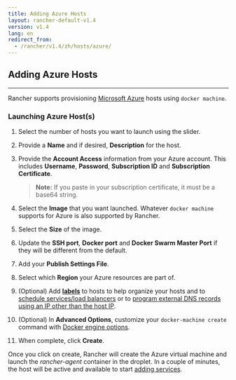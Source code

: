 ```yaml
---
title: Adding Azure Hosts
layout: rancher-default-v1.4
version: v1.4
lang: en
redirect_from:
  - /rancher/v1.4/zh/hosts/azure/
---
```


## Adding Azure Hosts
---

Rancher supports provisioning [Microsoft Azure](https://azure.microsoft.com) hosts using `docker machine`.

### Launching Azure Host(s)

1. Select the number of hosts you want to launch using the slider.
2. Provide a **Name** and if desired, **Description** for the host.
3. Provide the **Account Access** information from your Azure account. This includes **Username**, **Password**, **Subscription ID** and **Subscription Certificate**.

    > **Note:** If you paste in your subscription certificate, it must be a base64 string.

4. Select the **Image** that you want launched. Whatever `docker machine` supports for Azure is also supported by Rancher.
5. Select the **Size** of the image.
6. Update the **SSH port**, **Docker port** and **Docker Swarm Master Port** if they will be different from the default.
7. Add your **Publish Settings File**.
8. Select which **Region** your Azure resources are part of.
9. (Optional) Add **[labels]({{site.baseurl}}/rancher/{{page.version}}/{{page.lang}}/hosts/#labels)** to hosts to help organize your hosts and to [schedule services/load balancers]({{site.baseurl}}/rancher/{{page.version}}/{{page.lang}}/cattle/scheduling/) or to [program external DNS records using an IP other than the host IP]({{site.baseurl}}/rancher/{{page.version}}/{{page.lang}}/cattle/external-dns-service/#using-a-specific-ip-for-external-dns).
10. (Optional) In **Advanced Options**, customize your `docker-machine create` command with [Docker engine options](https://docs.docker.com/machine/reference/create/#specifying-configuration-options-for-the-created-docker-engine).
11. When complete, click **Create**.

Once you click on create, Rancher will create the Azure virtual machine and launch the _rancher-agent_ container in the droplet. In a couple of minutes, the host will be active and available to start [adding services]({{site.baseurl}}/rancher/{{page.version}}/{{page.lang}}/cattle/adding-services/).
